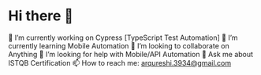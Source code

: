 # Hi there 👋
🔭 I’m currently working on Cypress [TypeScript Test Automation]
🌱 I’m currently learning Mobile Automation
👯 I’m looking to collaborate on Anything
🤔 I’m looking for help with Mobile/API Automation
💬 Ask me about ISTQB Certification
📫 How to reach me: arqureshi.3934@gmail.com
